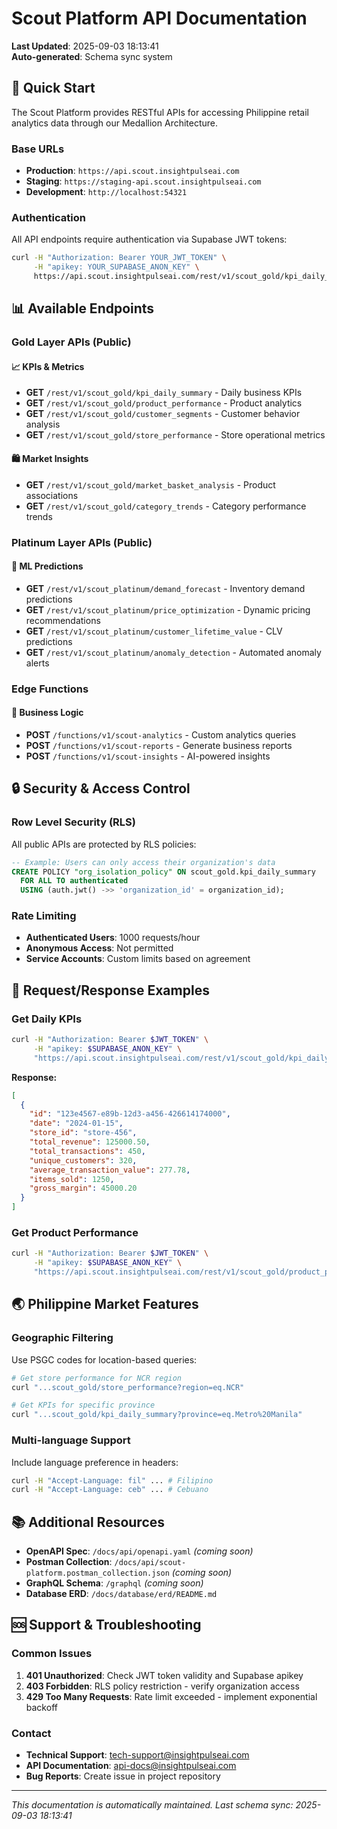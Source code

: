 # Scout Platform API Documentation

**Last Updated**: 2025-09-03 18:13:41  
**Auto-generated**: Schema sync system

## 🚀 Quick Start

The Scout Platform provides RESTful APIs for accessing Philippine retail analytics data through our Medallion Architecture.

### Base URLs
- **Production**: `https://api.scout.insightpulseai.com`
- **Staging**: `https://staging-api.scout.insightpulseai.com`
- **Development**: `http://localhost:54321`

### Authentication
All API endpoints require authentication via Supabase JWT tokens:

```bash
curl -H "Authorization: Bearer YOUR_JWT_TOKEN" \
     -H "apikey: YOUR_SUPABASE_ANON_KEY" \
     https://api.scout.insightpulseai.com/rest/v1/scout_gold/kpi_daily_summary
```

## 📊 Available Endpoints

### Gold Layer APIs (Public)

#### 📈 KPIs & Metrics
- **GET** `/rest/v1/scout_gold/kpi_daily_summary` - Daily business KPIs
- **GET** `/rest/v1/scout_gold/product_performance` - Product analytics
- **GET** `/rest/v1/scout_gold/customer_segments` - Customer behavior analysis
- **GET** `/rest/v1/scout_gold/store_performance` - Store operational metrics

#### 🛍️ Market Insights
- **GET** `/rest/v1/scout_gold/market_basket_analysis` - Product associations
- **GET** `/rest/v1/scout_gold/category_trends` - Category performance trends

### Platinum Layer APIs (Public)

#### 🤖 ML Predictions
- **GET** `/rest/v1/scout_platinum/demand_forecast` - Inventory demand predictions
- **GET** `/rest/v1/scout_platinum/price_optimization` - Dynamic pricing recommendations
- **GET** `/rest/v1/scout_platinum/customer_lifetime_value` - CLV predictions
- **GET** `/rest/v1/scout_platinum/anomaly_detection` - Automated anomaly alerts

### Edge Functions

#### 🔧 Business Logic
- **POST** `/functions/v1/scout-analytics` - Custom analytics queries
- **POST** `/functions/v1/scout-reports` - Generate business reports
- **POST** `/functions/v1/scout-insights` - AI-powered insights

## 🔒 Security & Access Control

### Row Level Security (RLS)
All public APIs are protected by RLS policies:

```sql
-- Example: Users can only access their organization's data
CREATE POLICY "org_isolation_policy" ON scout_gold.kpi_daily_summary
  FOR ALL TO authenticated
  USING (auth.jwt() ->> 'organization_id' = organization_id);
```

### Rate Limiting
- **Authenticated Users**: 1000 requests/hour
- **Anonymous Access**: Not permitted
- **Service Accounts**: Custom limits based on agreement

## 📝 Request/Response Examples

### Get Daily KPIs
```bash
curl -H "Authorization: Bearer $JWT_TOKEN" \
     -H "apikey: $SUPABASE_ANON_KEY" \
     "https://api.scout.insightpulseai.com/rest/v1/scout_gold/kpi_daily_summary?date=gte.2024-01-01&order=date.desc&limit=30"
```

**Response:**
```json
[
  {
    "id": "123e4567-e89b-12d3-a456-426614174000",
    "date": "2024-01-15",
    "store_id": "store-456",
    "total_revenue": 125000.50,
    "total_transactions": 450,
    "unique_customers": 320,
    "average_transaction_value": 277.78,
    "items_sold": 1250,
    "gross_margin": 45000.20
  }
]
```

### Get Product Performance
```bash
curl -H "Authorization: Bearer $JWT_TOKEN" \
     -H "apikey: $SUPABASE_ANON_KEY" \
     "https://api.scout.insightpulseai.com/rest/v1/scout_gold/product_performance?time_period=eq.MONTHLY&order=velocity_rank.asc&limit=50"
```

## 🌏 Philippine Market Features

### Geographic Filtering
Use PSGC codes for location-based queries:

```bash
# Get store performance for NCR region
curl "...scout_gold/store_performance?region=eq.NCR"

# Get KPIs for specific province
curl "...scout_gold/kpi_daily_summary?province=eq.Metro%20Manila"
```

### Multi-language Support
Include language preference in headers:

```bash
curl -H "Accept-Language: fil" ... # Filipino
curl -H "Accept-Language: ceb" ... # Cebuano
```

## 📚 Additional Resources

- **OpenAPI Spec**: `/docs/api/openapi.yaml` *(coming soon)*
- **Postman Collection**: `/docs/api/scout-platform.postman_collection.json` *(coming soon)*
- **GraphQL Schema**: `/graphql` *(coming soon)*
- **Database ERD**: `/docs/database/erd/README.md`

## 🆘 Support & Troubleshooting

### Common Issues
1. **401 Unauthorized**: Check JWT token validity and Supabase apikey
2. **403 Forbidden**: RLS policy restriction - verify organization access
3. **429 Too Many Requests**: Rate limit exceeded - implement exponential backoff

### Contact
- **Technical Support**: tech-support@insightpulseai.com
- **API Documentation**: api-docs@insightpulseai.com
- **Bug Reports**: Create issue in project repository

---

*This documentation is automatically maintained. Last schema sync: 2025-09-03 18:13:41*
